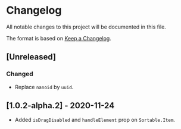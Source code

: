 # Changelog

All notable changes to this project will be documented in this file.

The format is based on [Keep a Changelog](https://keepachangelog.com/en/1.0.0/).

## [Unreleased]

### Changed

- Replace `nanoid` by `uuid`.

## [1.0.2-alpha.2] - 2020-11-24

- Added `isDragDisabled` and `handleElement` prop on `Sortable.Item`.

